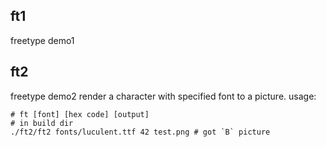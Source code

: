 
## ft1
freetype demo1

## ft2
freetype demo2
render a character with specified font to a picture.
usage:

```shell
# ft [font] [hex code] [output]
# in build dir
./ft2/ft2 fonts/luculent.ttf 42 test.png # got `B` picture
```
